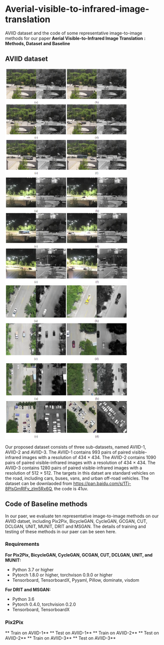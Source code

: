 # Averial-visible-to-infrared-image-translation
AVIID dataset and the code of some representative image-to-image methods for our paper **Aerial Visible-to-Infrared Image Translation : Methods, Dataset and Baseline**
## AVIID dataset
<img src="https://github.com/silver-hzh/Averial-visible-to-infrared-image-translation/blob/main/img/AVIID1.png" width="400" height="350" alt="AVIID-1"/><img src="https://github.com/silver-hzh/Averial-visible-to-infrared-image-translation/blob/main/img/AVIID2.png" width="400" height="350" alt="AVIID-2"/><img src="https://github.com/silver-hzh/Averial-visible-to-infrared-image-translation/blob/main/img/AVIID31.png" width="400" height="250" alt="AVIID-3-1"/><img src="https://github.com/silver-hzh/Averial-visible-to-infrared-image-translation/blob/main/img/AVIID32.png" width="400" height="250" alt="AVIID-3-2"/>

Our proposed dataset consists of three sub-datasets, named AVIID-1, AVIID-2 and AVIID-3. The AVIID-1 contains 993 pairs of paired visible-infrared images with a resolution of 434 $\times$ 434. The AVIID-2 contains 1090 pairs of paired visible-infrared images with a resolution of 434 $\times$ 434. The AVIID-3 contains 1280 pairs of paired visible-infrared images with a resolution of 512 $\times$ 512. The targets in this datset are standard vehicles on the road, including cars, buses, vans, and urban off-road vehicles. The dataset can be downlaoded from <https://pan.baidu.com/s/1Tj-8PlsGmRlFv_zlm5Rx6Q>, the code is 41uv.
## Code of Baseline methods
In our paer, we evaluate ten representative image-to-image methods on our AVIID datset, including Pix2Pix, BicycleGAN, CycleGAN, GCGAN, CUT, DCLGAN, UNIT, MUNIT, DRIT and MSGAN. The details of training and testing of these methods in our paer can be seen here.
### Requirements
**For Pix2Pix, BicycleGAN, CycleGAN, GCGAN, CUT, DCLGAN, UNIT, and MUNIT:**
- Python 3.7 or higher 
- Pytorch 1.8.0 or higher, torchvison 0.9.0 or higher
- Tensorboard, TensorboardX, Pyyaml, Pillow, dominate, visdom

**For DRIT and MSGAN:**
- Python 3.6
- Pytorch 0.4.0, torchvision 0.2.0
- Tensorboard, TensorboardX
### Pix2Pix
** Train on AVIID-1**
** Test on AVIID-1**
** Train on AVIID-2**
** Test on AVIID-2**
** Train on AVIID-3**
** Test on AVIID-3**

